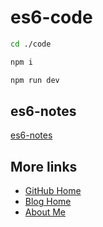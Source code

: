 # es6-code

```bash
cd ./code

npm i

npm run dev
```

## es6-notes

[es6-notes](https://github.com/ShenBao/es6-notes)

## More links

- [GitHub Home](https://github.com/ShenBao)
- [Blog Home](https://shenbao.github.io)
- [About Me](https://shenbao.github.io/about/)
